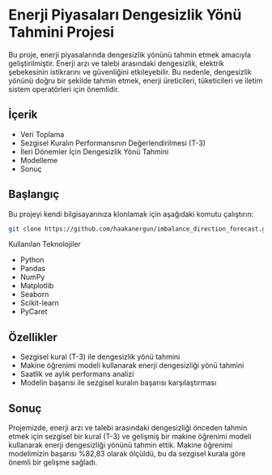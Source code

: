 # Enerji Piyasaları Dengesizlik Yönü Tahmini Projesi
Bu proje, enerji piyasalarında dengesizlik yönünü tahmin etmek amacıyla geliştirilmiştir. Enerji arzı ve talebi arasındaki dengesizlik, elektrik şebekesinin istikrarını ve güvenliğini etkileyebilir. Bu nedenle, dengesizlik yönünü doğru bir şekilde tahmin etmek, enerji üreticileri, tüketicileri ve iletim sistem operatörleri için önemlidir.

## İçerik
- Veri Toplama
- Sezgisel Kuralın Performansının Değerlendirilmesi (T-3)
- İleri Dönemler İçin Dengesizlik Yönü Tahmini
- Modelleme
- Sonuç
## Başlangıç
Bu projeyi kendi bilgisayarınıza klonlamak için aşağıdaki komutu çalıştırın:

```bash
git clone https://github.com/haakanergun/imbalance_direction_forecast.git
```

Kullanılan Teknolojiler
- Python
- Pandas
- NumPy
- Matplotlib
- Seaborn
- Scikit-learn
- PyCaret
## Özellikler
- Sezgisel kural (T-3) ile dengesizlik yönü tahmini
- Makine öğrenimi modeli kullanarak enerji dengesizliği yönü tahmini
- Saatlik ve aylık performans analizi
- Modelin başarısı ile sezgisel kuralın başarısı karşılaştırması
## Sonuç
Projemizde, enerji arzı ve talebi arasındaki dengesizliği önceden tahmin etmek için sezgisel bir kural (T-3) ve gelişmiş bir makine öğrenimi modeli kullanarak enerji dengesizliği yönünü tahmin ettik. Makine öğrenimi modelimizin başarısı %82,83 olarak ölçüldü, bu da sezgisel kurala göre önemli bir gelişme sağladı.
